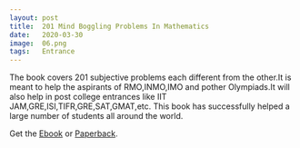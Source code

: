 ```yaml
---
layout: post
title:  201 Mind Boggling Problems In Mathematics
date:   2020-03-30
image:  06.png
tags:   Entrance
---
```


The book covers 201 subjective problems each different from the other.It is meant to help the aspirants of RMO,INMO,IMO and pother Olympiads.It will also help in post college entrances like IIT JAM,GRE,ISI,TIFR,GRE,SAT,GMAT,etc. This book has successfully helped a large number of students all around the world.

Get the [Ebook](https://www.amazon.in/201-Mind-Boggling-Problems-Mathematics-ebook/dp/B07DSL8677/ref=sr_1_1?keywords=201+Mind+Boggling+Problems+In+Mathematics&qid=1585577714&s=books&sr=1-1) or [Paperback](https://www.amazon.com/201-Mind-Boggling-Problems-Mathematics/dp/1983215422).
